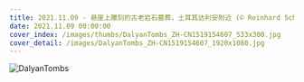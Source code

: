 ```yaml
---
title: 2021.11.09 - 悬崖上雕刻的古老岩石墓葬，土耳其达利安附近 (© Reinhard Schmid/eStock Photo)
date: 2021.11.09 00:00:00
cover_index: /images/thumbs/DalyanTombs_ZH-CN1519154607_533x300.jpg
cover_detail: /images/DalyanTombs_ZH-CN1519154607_1920x1080.jpg
---
```


![DalyanTombs](/images/DalyanTombs_ZH-CN1519154607_1920x1080.jpg)
